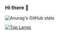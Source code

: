 ### Hi there 👋
![Anurag's GitHub stats](https://github-readme-stats.vercel.app/api?username=mousasbbah&show_icons=true&theme=dark)

[![Top Langs](https://github-readme-stats.vercel.app/api/top-langs/?username=mousasbbah&layout=compact)](https://github.com/anuraghazra/github-readme-stats)

<!--
**MousaSbbah/mousasbbah** is a ✨ _special_ ✨ repository because its `README.md` (this file) appears on your GitHub profile.

Here are some ideas to get you started:

- 🔭 I’m currently working on ...
- 🌱 I’m currently learning ...
- 👯 I’m looking to collaborate on ...
- 🤔 I’m looking for help with ...
- 💬 Ask me about ...
- 📫 How to reach me: ...
- 😄 Pronouns: ...
- ⚡ Fun fact: ...
-->
